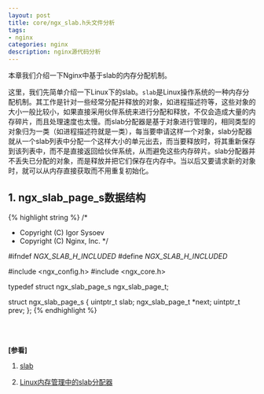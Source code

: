 ```yaml
---
layout: post
title: core/ngx_slab.h头文件分析
tags:
- nginx
categories: nginx
description: nginx源代码分析
---
```



本章我们介绍一下Nginx中基于slab的内存分配机制。


这里，我们先简单介绍一下Linux下的slab。```slab```是Linux操作系统的一种内存分配机制。其工作是针对一些经常分配并释放的对象，如进程描述符等，这些对象的大小一般比较小，如果直接采用伙伴系统来进行分配和释放，不仅会造成大量的内存碎片，而且处理速度也太慢。而slab分配器是基于对象进行管理的，相同类型的对象归为一类（如进程描述符就是一类），每当要申请这样一个对象，slab分配器就从一个slab列表中分配一个这样大小的单元出去，而当要释放时，将其重新保存到该列表中，而不是直接返回给伙伴系统，从而避免这些内存碎片。slab分配器并不丢失已分配的对象，而是释放并把它们保存在内存中。当以后又要请求新的对象时，就可以从内存直接获取而不用重复初始化。

<!-- more -->


## 1. ngx_slab_page_s数据结构
{% highlight string %}
/*
 * Copyright (C) Igor Sysoev
 * Copyright (C) Nginx, Inc.
 */


#ifndef _NGX_SLAB_H_INCLUDED_
#define _NGX_SLAB_H_INCLUDED_


#include <ngx_config.h>
#include <ngx_core.h>


typedef struct ngx_slab_page_s  ngx_slab_page_t;

struct ngx_slab_page_s {
    uintptr_t         slab;
    ngx_slab_page_t  *next;
    uintptr_t         prev;
};
{% endhighlight %}





<br />
<br />

**[参看]**

1. [slab](https://baike.baidu.com/item/slab/5803993?fr=aladdin)

2. [Linux内存管理中的slab分配器](https://www.cnblogs.com/pengdonglin137/p/3878552.html)

<br />
<br />
<br />

